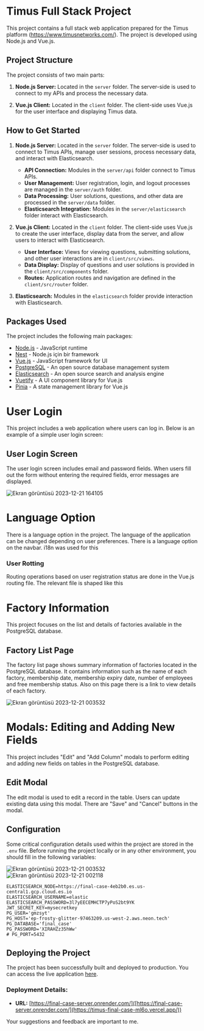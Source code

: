 # Timus Full Stack Project

This project contains a full stack web application prepared for the Timus platform (https://www.timusnetworks.com/). The project is developed using Node.js and Vue.js.

## Project Structure

The project consists of two main parts:

1. **Node.js Server:** Located in the `server` folder. The server-side is used to connect to my APIs and process the necessary data.

2. **Vue.js Client:** Located in the `client` folder. The client-side uses Vue.js for the user interface and displaying Timus data.

## How to Get Started

1. **Node.js Server:** Located in the `server` folder. The server-side is used to connect to Timus APIs, manage user sessions, process necessary data, and interact with Elasticsearch.

   - **API Connection:** Modules in the `server/api` folder connect to Timus APIs.
   - **User Management:** User registration, login, and logout processes are managed in the `server/auth` folder.
   - **Data Processing:** User solutions, questions, and other data are processed in the `server/data` folder.
   - **Elasticsearch Integration:** Modules in the `server/elasticsearch` folder interact with Elasticsearch.

2. **Vue.js Client:** Located in the `client` folder. The client-side uses Vue.js to create the user interface, display data from the server, and allow users to interact with Elasticsearch.

   - **User Interface:** Views for viewing questions, submitting solutions, and other user interactions are in `client/src/views`.
   - **Data Display:** Display of questions and user solutions is provided in the `client/src/components` folder.
   - **Routes:** Application routes and navigation are defined in the `client/src/router` folder.

3. **Elasticsearch:** Modules in the `elasticsearch` folder provide interaction with Elasticsearch.

## Packages Used
The project includes the following main packages:

- [Node.js](https://nodejs.org/) - JavaScript runtime
- [Nest](https://nestjs.com/) - Node.js için bir framework
- [Vue.js](https://vuejs.org/) - JavaScript framework for UI
- [PostgreSQL](https://www.postgresql.org/) - An open source database management system
- [Elasticsearch](https://www.elastic.co/elasticsearch/) - An open source search and analysis engine
- [Vuetify](https://vuetifyjs.com/) - A UI component library for Vue.js
- [Pinia](https://pinia.esm.dev/) - A state management library for Vue.js

# User Login

This project includes a web application where users can log in. Below is an example of a simple user login screen:

## User Login Screen

The user login screen includes email and password fields. When users fill out the form without entering the required fields, error messages are displayed.

![Ekran görüntüsü 2023-12-21 164105](https://github.com/gmzsyt/TimusFinalCase/assets/82291548/c2257ca7-3207-4291-bb4c-b8b734f87c65)


# Language Option

There is a language option in the project. The language of the application can be changed depending on user preferences. There is a language option on the navbar. i18n was used for this

### User Rotting

Routing operations based on user registration status are done in the Vue.js routing file. The relevant file is shaped like this

# Factory Information

This project focuses on the list and details of factories available in the PostgreSQL database.

## Factory List Page

The factory list page shows summary information of factories located in the PostgreSQL database. It contains information such as the name of each factory, membership date, membership expiry date, number of employees and free membership status. Also on this page there is a link to view details of each factory.

![Ekran görüntüsü 2023-12-21 003532](https://github.com/gmzsyt/TimusFinalCase/assets/82291548/88d6d004-03fb-4fdd-8537-f5d88a5e3ebb)

# Modals: Editing and Adding New Fields

This project includes "Edit" and "Add Column" modals to perform editing and adding new fields on tables in the PostgreSQL database.

## Edit Modal

The edit modal is used to edit a record in the table. Users can update existing data using this modal. There are "Save" and "Cancel" buttons in the modal.

## Configuration

Some critical configuration details used within the project are stored in the `.env` file. Before running the project locally or in any other environment, you should fill in the following variables:

![Ekran görüntüsü 2023-12-21 003532](https://github.com/gmzsyt/TimusFinalCase/assets/82291548/c3d51a10-a41e-44ca-9212-fefbe401d46a)
![Ekran görüntüsü 2023-12-21 002118](https://github.com/gmzsyt/TimusFinalCase/assets/82291548/030b45ea-576c-4a2d-9425-8e53585a2722)
```env
ELASTICSEARCH_NODE=https://final-case-4eb2b0.es.us-central1.gcp.cloud.es.io
ELASTICSEARCH_USERNAME=elastic
ELASTICSEARCH_PASSWORD=3l7yEECEMHCTP7yPoS2bt9YK
JWT_SECRET_KEY=mysecretkey
PG_USER='gmzsyt'
PG_HOST='ep-frosty-glitter-97463209.us-west-2.aws.neon.tech'
PG_DATABASE='final_case'
PG_PASSWORD='XIRAHZz35hWw'
# PG_PORT=5432
```

## Deploying the Project

The project has been successfully built and deployed to production. You can access the live application [here]([https://final-case-server.onrender.com/](https://timus-final-case-ml6o.vercel.app/)).

### Deployment Details:

- **URL:** [https://final-case-server.onrender.com/]([https://final-case-server.onrender.com/](https://timus-final-case-ml6o.vercel.app/))

Your suggestions and feedback are important to me.

